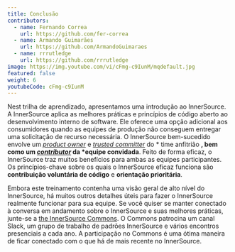 ```yaml
---
title: Conclusão
contributors:
  - name: Fernando Correa
    url: https://github.com/fer-correa
  - name: Armando Guimarães
    url: https://github.com/ArmandoGuimaraes
  - name: rrrutledge
    url: https://github.com/rrrutledge
image: https://img.youtube.com/vi/cFmg-c9IunM/mqdefault.jpg
featured: false
weight: 6
youtubeCode: cFmg-c9IunM
---
```

<div class="paragraph">
<p>Nest trilha de aprendizado, apresentamos uma introdução ao InnerSource.
A InnerSource aplica as melhores práticas e princípios de código aberto ao desenvolvimento interno de software.
Ele oferece uma opção adicional aos consumidores quando as equipes de produção não conseguem entregar uma solicitação de recurso necessária.
O InnerSource bem-sucedido envolve um <a href="https://innersourcecommons.org/learn/learning-path/product-owner"><em>product owner</em></a> e <a href="https://innersourcecommons.org/learn/learning-path/trusted-committer"><em>trusted committer</em></a> do * time anfitrião <strong>, bem como um <a href="https://innersourcecommons.org/learn/learning-path/contributor"><em>contributor</em></a> da *equipe convidada</strong>.
Feito de forma eficaz, o InnerSource traz muitos benefícios para ambas as equipes participantes.
Os princípios-chave sobre os quais o InnerSource eficaz funciona são <strong>contribuição voluntária de código</strong> e <strong>orientação prioritária</strong>.</p>
</div>
<div class="paragraph">
<p>Embora este treinamento contenha uma visão geral de alto nível do InnerSource, há muitos outros detalhes úteis para fazer o InnerSource realmente funcionar para sua equipe.
Se você quiser se manter conectado à conversa em andamento sobre o InnerSource e suas melhores práticas, junte-se a <a href="http://innersourcecommons.org">the InnerSource Commons</a>.
O Commons patrocina um canal Slack, um grupo de trabalho de padrões InnerSource e vários encontros presenciais a cada ano.
A participação no Commons é uma ótima maneira de ficar conectado com o que há de mais recente no InnerSource.</p>
</div>
<!--- This file autogenerated from https://github.com/InnerSourceCommons/InnerSourceLearningPath/blob/main/scripts -->